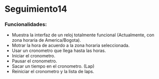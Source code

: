 # Seguimiento14

### Funcionalidades:
- Muestra la interfaz de un reloj totalmente funcional (Actualmente, con zona horaria de America/Bogota).
- Motrar la hora de acuerdo a la zona horaria seleccionada.
- Usar un cronometro que llega hasta las horas. 
- Iniciar el cronometro.
- Pausar el cronometro.
- Sacar un tiempo en el cronometro. (Lap)
- Reiniciar el cronometro y la lista de laps.
